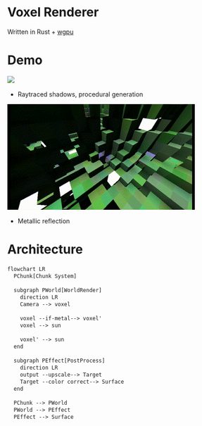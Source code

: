 # Voxel Renderer

Written in Rust + [wgpu](https://github.com/gfx-rs/wgpu)

# Demo

![](https://github.com/ankrisac/Voxel-Renderer/blob/main/demo/Demo-1.gif)
- Raytraced shadows, procedural generation

![](https://github.com/ankrisac/Voxel-Renderer/blob/main/demo/Demo-2.gif)
- Metallic reflection

# Architecture
```mermaid
flowchart LR
  PChunk[Chunk System]

  subgraph PWorld[WorldRender]
    direction LR
    Camera --> voxel

    voxel --if-metal--> voxel'
    voxel --> sun
        
    voxel' --> sun
  end

  subgraph PEffect[PostProcess]
    direction LR
    output --upscale--> Target
    Target --color correct--> Surface
  end
    
  PChunk --> PWorld
  PWorld --> PEffect
  PEffect --> Surface
```
